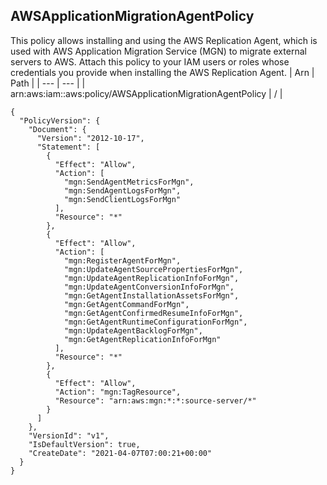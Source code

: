 
## AWSApplicationMigrationAgentPolicy
This policy allows installing and using the AWS Replication Agent, which is used with AWS Application Migration Service (MGN) to migrate external servers to AWS. Attach this policy to your IAM users or roles whose credentials you provide when installing the AWS Replication Agent.
| Arn | Path |
| --- | --- |
| arn:aws:iam::aws:policy/AWSApplicationMigrationAgentPolicy | / |
```
{
  "PolicyVersion": {
    "Document": {
      "Version": "2012-10-17",
      "Statement": [
        {
          "Effect": "Allow",
          "Action": [
            "mgn:SendAgentMetricsForMgn",
            "mgn:SendAgentLogsForMgn",
            "mgn:SendClientLogsForMgn"
          ],
          "Resource": "*"
        },
        {
          "Effect": "Allow",
          "Action": [
            "mgn:RegisterAgentForMgn",
            "mgn:UpdateAgentSourcePropertiesForMgn",
            "mgn:UpdateAgentReplicationInfoForMgn",
            "mgn:UpdateAgentConversionInfoForMgn",
            "mgn:GetAgentInstallationAssetsForMgn",
            "mgn:GetAgentCommandForMgn",
            "mgn:GetAgentConfirmedResumeInfoForMgn",
            "mgn:GetAgentRuntimeConfigurationForMgn",
            "mgn:UpdateAgentBacklogForMgn",
            "mgn:GetAgentReplicationInfoForMgn"
          ],
          "Resource": "*"
        },
        {
          "Effect": "Allow",
          "Action": "mgn:TagResource",
          "Resource": "arn:aws:mgn:*:*:source-server/*"
        }
      ]
    },
    "VersionId": "v1",
    "IsDefaultVersion": true,
    "CreateDate": "2021-04-07T07:00:21+00:00"
  }
}
```

